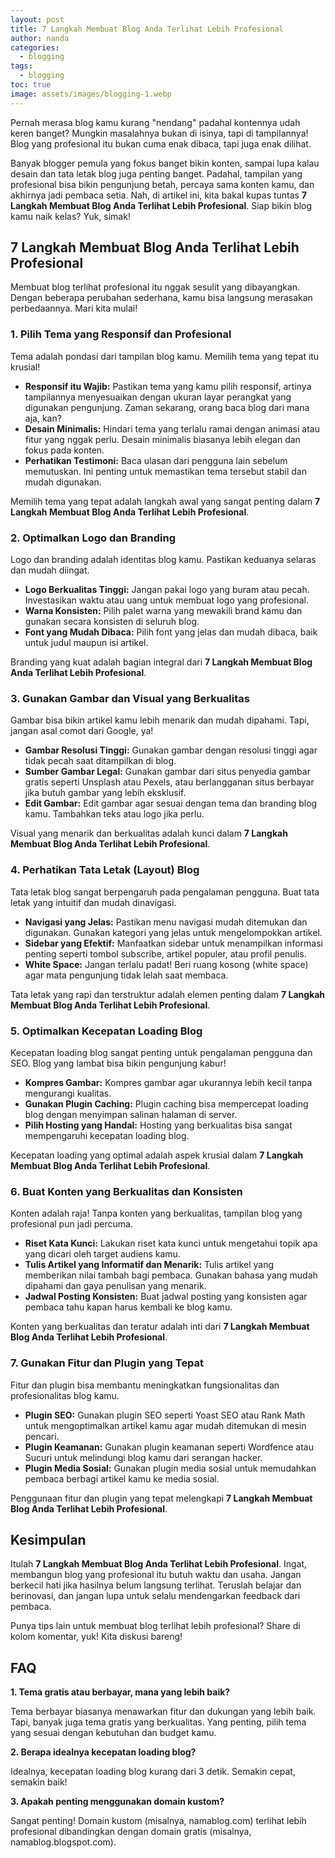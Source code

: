 ```yaml
---
layout: post
title: 7 Langkah Membuat Blog Anda Terlihat Lebih Profesional
author: nanda
categories:
  - blogging
tags:
  - blogging
toc: true
image: assets/images/blogging-1.webp
---
```



Pernah merasa blog kamu kurang "nendang" padahal kontennya udah keren banget? Mungkin masalahnya bukan di isinya, tapi di tampilannya! Blog yang profesional itu bukan cuma enak dibaca, tapi juga enak dilihat.

Banyak blogger pemula yang fokus banget bikin konten, sampai lupa kalau desain dan tata letak blog juga penting banget. Padahal, tampilan yang profesional bisa bikin pengunjung betah, percaya sama konten kamu, dan akhirnya jadi pembaca setia. Nah, di artikel ini, kita bakal kupas tuntas **7 Langkah Membuat Blog Anda Terlihat Lebih Profesional**. Siap bikin blog kamu naik kelas? Yuk, simak!

## 7 Langkah Membuat Blog Anda Terlihat Lebih Profesional

Membuat blog terlihat profesional itu nggak sesulit yang dibayangkan. Dengan beberapa perubahan sederhana, kamu bisa langsung merasakan perbedaannya. Mari kita mulai!

### 1\. Pilih Tema yang Responsif dan Profesional

Tema adalah pondasi dari tampilan blog kamu. Memilih tema yang tepat itu krusial!

- **Responsif itu Wajib:** Pastikan tema yang kamu pilih responsif, artinya tampilannya menyesuaikan dengan ukuran layar perangkat yang digunakan pengunjung. Zaman sekarang, orang baca blog dari mana aja, kan?
- **Desain Minimalis:** Hindari tema yang terlalu ramai dengan animasi atau fitur yang nggak perlu. Desain minimalis biasanya lebih elegan dan fokus pada konten.
- **Perhatikan Testimoni:** Baca ulasan dari pengguna lain sebelum memutuskan. Ini penting untuk memastikan tema tersebut stabil dan mudah digunakan.

Memilih tema yang tepat adalah langkah awal yang sangat penting dalam **7 Langkah Membuat Blog Anda Terlihat Lebih Profesional**.

### 2\. Optimalkan Logo dan Branding

Logo dan branding adalah identitas blog kamu. Pastikan keduanya selaras dan mudah diingat.

- **Logo Berkualitas Tinggi:** Jangan pakai logo yang buram atau pecah. Investasikan waktu atau uang untuk membuat logo yang profesional.
- **Warna Konsisten:** Pilih palet warna yang mewakili brand kamu dan gunakan secara konsisten di seluruh blog.
- **Font yang Mudah Dibaca:** Pilih font yang jelas dan mudah dibaca, baik untuk judul maupun isi artikel.

Branding yang kuat adalah bagian integral dari **7 Langkah Membuat Blog Anda Terlihat Lebih Profesional**.

### 3\. Gunakan Gambar dan Visual yang Berkualitas

Gambar bisa bikin artikel kamu lebih menarik dan mudah dipahami. Tapi, jangan asal comot dari Google, ya!

- **Gambar Resolusi Tinggi:** Gunakan gambar dengan resolusi tinggi agar tidak pecah saat ditampilkan di blog.
- **Sumber Gambar Legal:** Gunakan gambar dari situs penyedia gambar gratis seperti Unsplash atau Pexels, atau berlangganan situs berbayar jika butuh gambar yang lebih eksklusif.
- **Edit Gambar:** Edit gambar agar sesuai dengan tema dan branding blog kamu. Tambahkan teks atau logo jika perlu.

Visual yang menarik dan berkualitas adalah kunci dalam **7 Langkah Membuat Blog Anda Terlihat Lebih Profesional**.

### 4\. Perhatikan Tata Letak (Layout) Blog

Tata letak blog sangat berpengaruh pada pengalaman pengguna. Buat tata letak yang intuitif dan mudah dinavigasi.

- **Navigasi yang Jelas:** Pastikan menu navigasi mudah ditemukan dan digunakan. Gunakan kategori yang jelas untuk mengelompokkan artikel.
- **Sidebar yang Efektif:** Manfaatkan sidebar untuk menampilkan informasi penting seperti tombol subscribe, artikel populer, atau profil penulis.
- **White Space:** Jangan terlalu padat! Beri ruang kosong (white space) agar mata pengunjung tidak lelah saat membaca.

Tata letak yang rapi dan terstruktur adalah elemen penting dalam **7 Langkah Membuat Blog Anda Terlihat Lebih Profesional**.

### 5\. Optimalkan Kecepatan Loading Blog

Kecepatan loading blog sangat penting untuk pengalaman pengguna dan SEO. Blog yang lambat bisa bikin pengunjung kabur!

- **Kompres Gambar:** Kompres gambar agar ukurannya lebih kecil tanpa mengurangi kualitas.
- **Gunakan Plugin Caching:** Plugin caching bisa mempercepat loading blog dengan menyimpan salinan halaman di server.
- **Pilih Hosting yang Handal:** Hosting yang berkualitas bisa sangat mempengaruhi kecepatan loading blog.

Kecepatan loading yang optimal adalah aspek krusial dalam **7 Langkah Membuat Blog Anda Terlihat Lebih Profesional**.

### 6\. Buat Konten yang Berkualitas dan Konsisten

Konten adalah raja! Tanpa konten yang berkualitas, tampilan blog yang profesional pun jadi percuma.

- **Riset Kata Kunci:** Lakukan riset kata kunci untuk mengetahui topik apa yang dicari oleh target audiens kamu.
- **Tulis Artikel yang Informatif dan Menarik:** Tulis artikel yang memberikan nilai tambah bagi pembaca. Gunakan bahasa yang mudah dipahami dan gaya penulisan yang menarik.
- **Jadwal Posting Konsisten:** Buat jadwal posting yang konsisten agar pembaca tahu kapan harus kembali ke blog kamu.

Konten yang berkualitas dan teratur adalah inti dari **7 Langkah Membuat Blog Anda Terlihat Lebih Profesional**.

### 7\. Gunakan Fitur dan Plugin yang Tepat

Fitur dan plugin bisa membantu meningkatkan fungsionalitas dan profesionalitas blog kamu.

- **Plugin SEO:** Gunakan plugin SEO seperti Yoast SEO atau Rank Math untuk mengoptimalkan artikel kamu agar mudah ditemukan di mesin pencari.
- **Plugin Keamanan:** Gunakan plugin keamanan seperti Wordfence atau Sucuri untuk melindungi blog kamu dari serangan hacker.
- **Plugin Media Sosial:** Gunakan plugin media sosial untuk memudahkan pembaca berbagi artikel kamu ke media sosial.

Penggunaan fitur dan plugin yang tepat melengkapi **7 Langkah Membuat Blog Anda Terlihat Lebih Profesional**.

## Kesimpulan

Itulah **7 Langkah Membuat Blog Anda Terlihat Lebih Profesional**. Ingat, membangun blog yang profesional itu butuh waktu dan usaha. Jangan berkecil hati jika hasilnya belum langsung terlihat. Teruslah belajar dan berinovasi, dan jangan lupa untuk selalu mendengarkan feedback dari pembaca.

Punya tips lain untuk membuat blog terlihat lebih profesional? Share di kolom komentar, yuk! Kita diskusi bareng!

## FAQ

**1\. Tema gratis atau berbayar, mana yang lebih baik?**

Tema berbayar biasanya menawarkan fitur dan dukungan yang lebih baik. Tapi, banyak juga tema gratis yang berkualitas. Yang penting, pilih tema yang sesuai dengan kebutuhan dan budget kamu.

**2\. Berapa idealnya kecepatan loading blog?**

Idealnya, kecepatan loading blog kurang dari 3 detik. Semakin cepat, semakin baik!

**3\. Apakah penting menggunakan domain kustom?**

Sangat penting! Domain kustom (misalnya, namablog.com) terlihat lebih profesional dibandingkan dengan domain gratis (misalnya, namablog.blogspot.com).
